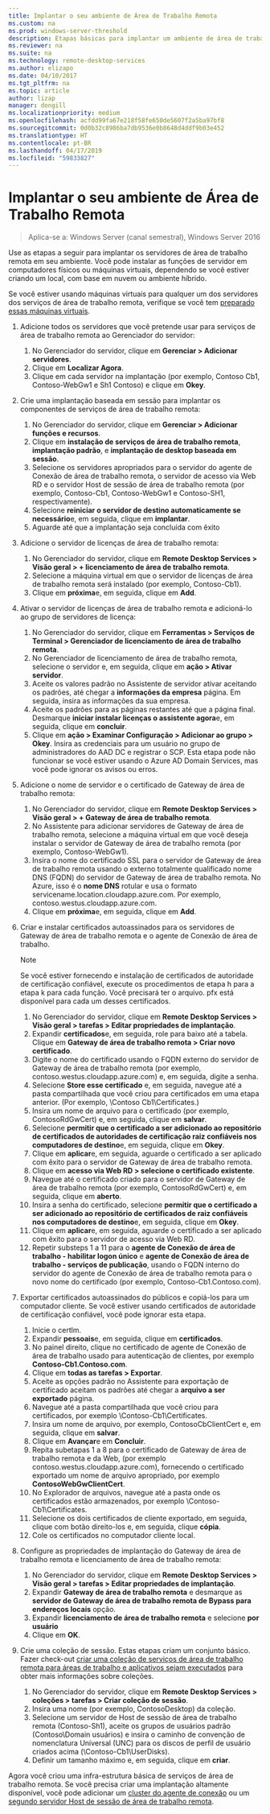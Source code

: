 ```yaml
---
title: Implantar o seu ambiente de Área de Trabalho Remota
ms.custom: na
ms.prod: windows-server-threshold
description: Etapas básicas para implantar um ambiente de área de trabalho remota.
ms.reviewer: na
ms.suite: na
ms.technology: remote-desktop-services
ms.author: elizapo
ms.date: 04/10/2017
ms.tgt_pltfrm: na
ms.topic: article
author: lizap
manager: dongill
ms.localizationpriority: medium
ms.openlocfilehash: acfdd99fa67e218f58fe650de5607f2a5ba97bf8
ms.sourcegitcommit: 0d0b32c8986ba7db9536e0b8648d4ddf9b03e452
ms.translationtype: HT
ms.contentlocale: pt-BR
ms.lasthandoff: 04/17/2019
ms.locfileid: "59833827"
---
```

# <a name="deploy-your-remote-desktop-environment"></a>Implantar o seu ambiente de Área de Trabalho Remota

>Aplica-se a: Windows Server (canal semestral), Windows Server 2016

Use as etapas a seguir para implantar os servidores de área de trabalho remota em seu ambiente. Você pode instalar as funções de servidor em computadores físicos ou máquinas virtuais, dependendo se você estiver criando um local, com base em nuvem ou ambiente híbrido. 

Se você estiver usando máquinas virtuais para qualquer um dos servidores dos serviços de área de trabalho remota, verifique se você tem [preparado essas máquinas virtuais](rds-prepare-vms.md).
  
  
1.  Adicione todos os servidores que você pretende usar para serviços de área de trabalho remota ao Gerenciador do servidor:  
    1.  No Gerenciador do servidor, clique em **Gerenciar > Adicionar servidores**.  
    2.  Clique em **Localizar Agora**.  
    3.  Clique em cada servidor na implantação (por exemplo, Contoso Cb1, Contoso-WebGw1 e Sh1 Contoso) e clique em **Okey**.  
2.  Crie uma implantação baseada em sessão para implantar os componentes de serviços de área de trabalho remota:  
    1.  No Gerenciador do servidor, clique em **Gerenciar > Adicionar funções e recursos**.  
    2.  Clique em **instalação de serviços de área de trabalho remota**, **implantação padrão**, e **implantação de desktop baseada em sessão**.  
    3.  Selecione os servidores apropriados para o servidor do agente de Conexão de área de trabalho remota, o servidor de acesso via Web RD e o servidor Host de sessão de área de trabalho remota (por exemplo, Contoso-Cb1, Contoso-WebGw1 e Contoso-SH1, respectivamente).  
    4.  Selecione **reiniciar o servidor de destino automaticamente se necessário**e, em seguida, clique em **implantar**.  
    5.  Aguarde até que a implantação seja concluída com êxito  
3.  Adicione o servidor de licenças de área de trabalho remota:  
    1.  No Gerenciador do servidor, clique em **Remote Desktop Services > Visão geral > + licenciamento de área de trabalho remota**.  
    2.  Selecione a máquina virtual em que o servidor de licenças de área de trabalho remota será instalado (por exemplo, Contoso-Cb1).  
    3.  Clique em **próxima**e, em seguida, clique em **Add**.  
4.  Ativar o servidor de licenças de área de trabalho remota e adicioná-lo ao grupo de servidores de licença:  
    1.  No Gerenciador do servidor, clique em **Ferramentas > Serviços de Terminal > Gerenciador de licenciamento de área de trabalho remota**.  
    2.  No Gerenciador de licenciamento de área de trabalho remota, selecione o servidor e, em seguida, clique em **ação > Ativar servidor**.  
    3.  Aceite os valores padrão no Assistente de servidor ativar aceitando os padrões, até chegar a **informações da empresa** página. Em seguida, insira as informações da sua empresa.  
    4.  Aceite os padrões para as páginas restantes até que a página final. Desmarque **iniciar instalar licenças o assistente agora**e, em seguida, clique em **concluir**.  
    5.  Clique em **ação > Examinar Configuração > Adicionar ao grupo > Okey**. Insira as credenciais para um usuário no grupo de administradores do AAD DC e registrar o SCP. Esta etapa pode não funcionar se você estiver usando o Azure AD Domain Services, mas você pode ignorar os avisos ou erros.  
5.  Adicione o nome de servidor e o certificado de Gateway de área de trabalho remota:  
    1.  No Gerenciador do servidor, clique em **Remote Desktop Services > Visão geral > + Gateway de área de trabalho remota**.  
    2.  No Assistente para adicionar servidores de Gateway de área de trabalho remota, selecione a máquina virtual em que você deseja instalar o servidor de Gateway de área de trabalho remota (por exemplo, Contoso-WebGw1).  
    3.  Insira o nome do certificado SSL para o servidor de Gateway de área de trabalho remota usando o externo totalmente qualificado nome DNS (FQDN) do servidor de Gateway de área de trabalho remota. No Azure, isso é o **nome DNS** rotular e usa o formato servicename.location.cloudapp.azure.com. Por exemplo, contoso.westus.cloudapp.azure.com.  
    4.  Clique em **próxima**e, em seguida, clique em **Add**.
6.  Criar e instalar certificados autoassinados para os servidores de Gateway de área de trabalho remota e o agente de Conexão de área de trabalho.

       > [!NOTE]
       > Se você estiver fornecendo e instalação de certificados de autoridade de certificação confiável, execute os procedimentos de etapa h para a etapa k para cada função. Você precisará ter o arquivo. pfx está disponível para cada um desses certificados.
       
    1.  No Gerenciador do servidor, clique em **Remote Desktop Services > Visão geral > tarefas > Editar propriedades de implantação**.  
    2.  Expandir **certificados**e, em seguida, role para baixo até a tabela. Clique em **Gateway de área de trabalho remota > Criar novo certificado**.  
    3.  Digite o nome do certificado usando o FQDN externo do servidor de Gateway de área de trabalho remota (por exemplo, contoso.westus.cloudapp.azure.com) e, em seguida, digite a senha.  
    4.  Selecione **Store esse certificado** e, em seguida, navegue até a pasta compartilhada que você criou para certificados em uma etapa anterior. (Por exemplo, \Contoso Cb1\Certificates.)  
    5.  Insira um nome de arquivo para o certificado (por exemplo, ContosoRdGwCert) e, em seguida, clique em **salvar**.  
    6.  Selecione **permitir que o certificado a ser adicionado ao repositório de certificados de autoridades de certificação raiz confiáveis nos computadores de destino**e, em seguida, clique em **Okey**.  
    7.  Clique em **aplicar**e, em seguida, aguarde o certificado a ser aplicado com êxito para o servidor de Gateway de área de trabalho remota.  
    8.  Clique em **acesso via Web RD > selecione o certificado existente**.  
    9.  Navegue até o certificado criado para o servidor de Gateway de área de trabalho remota (por exemplo, ContosoRdGwCert) e, em seguida, clique em **aberto**.  
    10. Insira a senha do certificado, selecione **permitir que o certificado a ser adicionado ao repositório de certificados de raiz confiáveis nos computadores de destino**e, em seguida, clique em **Okey**.  
    11. Clique em **aplicar**e, em seguida, aguarde o certificado a ser aplicado com êxito para o servidor de acesso via Web RD.  
    12. Repetir substeps 1 a 11 para o **agente de Conexão de área de trabalho - habilitar logon único** e **agente de Conexão de área de trabalho - serviços de publicação**, usando o FQDN interno do servidor do agente de Conexão de área de trabalho remota para o novo nome do certificado (por exemplo, Contoso-Cb1.Contoso.com).  
7.  Exportar certificados autoassinados do públicos e copiá-los para um computador cliente. Se você estiver usando certificados de autoridade de certificação confiável, você pode ignorar esta etapa.  
    1.  Inicie o certlm.  
    2.  Expandir **pessoais**e, em seguida, clique em **certificados**.  
    3.  No painel direito, clique no certificado de agente de Conexão de área de trabalho usado para autenticação de clientes, por exemplo **Contoso-Cb1.Contoso.com**.  
    4.  Clique em **todas as tarefas > Exportar**.  
    5.  Aceite as opções padrão no Assistente para exportação de certificado aceitam os padrões até chegar a **arquivo a ser exportado** página.  
    6.  Navegue até a pasta compartilhada que você criou para certificados, por exemplo \Contoso-Cb1\Certificates.  
    7.  Insira um nome de arquivo, por exemplo, ContosoCbClientCert e, em seguida, clique em **salvar**.  
    8.  Clique em **Avançar**e em **Concluir**.  
    9.  Repita subetapas 1 a 8 para o certificado de Gateway de área de trabalho remota e da Web, (por exemplo contoso.westus.cloudapp.azure.com), fornecendo o certificado exportado um nome de arquivo apropriado, por exemplo **ContosoWebGwClientCert**.  
    10. No Explorador de arquivos, navegue até a pasta onde os certificados estão armazenados, por exemplo \Contoso-Cb1\Certificates.  
    11. Selecione os dois certificados de cliente exportado, em seguida, clique com botão direito-los e, em seguida, clique **cópia**.  
    12. Cole os certificados no computador cliente local.  
8.  Configure as propriedades de implantação do Gateway de área de trabalho remota e licenciamento de área de trabalho remota:  
    1.  No Gerenciador do servidor, clique em **Remote Desktop Services > Visão geral > tarefas > Editar propriedades de implantação**.  
    2.  Expandir **Gateway de área de trabalho remota** e desmarque as **servidor de Gateway de área de trabalho remota de Bypass para endereços locais** opção.  
    3.  Expandir **licenciamento de área de trabalho remota** e selecione **por usuário**  
    4.  Clique em **OK**.  
10. Crie uma coleção de sessão. Estas etapas criam um conjunto básico. Fazer check-out [criar uma coleção de serviços de área de trabalho remota para áreas de trabalho e aplicativos sejam executados](rds-create-collection.md) para obter mais informações sobre coleções.
 
    1.  No Gerenciador do servidor, clique em **Remote Desktop Services > coleções > tarefas > Criar coleção de sessão**.  
    2.  Insira uma nome (por exemplo, ContosoDesktop) da coleção.  
    3.  Selecione um servidor de Host de sessão de área de trabalho remota (Contoso-Sh1), aceite os grupos de usuários padrão (Contoso\Domain usuários) e insira o caminho de convenção de nomenclatura Universal (UNC) para os discos de perfil de usuário criados acima (\Contoso-Cb1\UserDisks).  
    4.  Definir um tamanho máximo e, em seguida, clique em **criar**.  
  

Agora você criou uma infra-estrutura básica de serviços de área de trabalho remota. Se você precisa criar uma implantação altamente disponível, você pode adicionar um [cluster do agente de conexão](rds-connection-broker-cluster.md) ou um [segundo servidor Host de sessão de área de trabalho remota](rds-scale-rdsh-farm.md).

